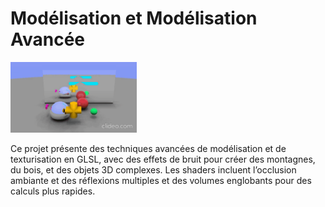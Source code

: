 # Modélisation et Modélisation Avancée

<img src="ao_reflexion.gif" alt="Description" style="width: 40%;">


Ce projet présente des techniques avancées de modélisation et de texturisation en GLSL, avec des effets de bruit pour créer des montagnes, du bois, et des objets 3D complexes. Les shaders incluent l’occlusion ambiante et des réflexions multiples et des volumes englobants pour des calculs plus rapides.
